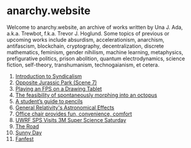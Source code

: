 # anarchy.website

Welcome to anarchy.website, an archive of works written by Una J. Ada, a.k.a.
Trewbot, f.k.a. Trevor J. Hoglund. Some topics of previous or upcoming works
include absurdism, accelerationism, anarchism, antifascism, blockchain,
cryptography, decentralization, discrete mathematics, feminism, gender nihilism,
machine learning, metaphysics, prefigurative politics, prison abolition, quantum
electrodynamics, science fiction, self-theory, transhumanism, technogaianism, et
cetera.

1. [Introduction to Syndicalism](https://anarchy.website/2017/10/14/syndicalism)
1. [Opposite Jurassic Park (Scene 7)](https://anarchy.website/2017/02/05/opj-scene-7)
1. [Playing an FPS on a Drawing Tablet](https://anarchy.website/2016/11/19/fps-drawing-tablet)
1. [The feasibility of spontaneously morphing into an octopus](https://anarchy.website/2016/02/05/octopodes)
1. [A student’s guide to pencils](https://anarchy.website/2015/12/02/pencils)
1. [General Relativity's Astronomical Effects](https://anarchy.website/2015/11/18/einstein)
1. [Office chair provides fun, convenience, comfort](https://anarchy.website/2015/10/29/chair)
1. [UWRF SPS Visits 3M Super Science Saturday](https://anarchy.website/2015/10/08/sps-at-3m)
1. [The Road](https://anarchy.website/2015/10/06/the-road)
1. [Sunny Day](https://anarchy.website/2015/09/04/sunny-day)
1. [Fanfest](https://anarchy.website/2014/07/13/fanfest)
